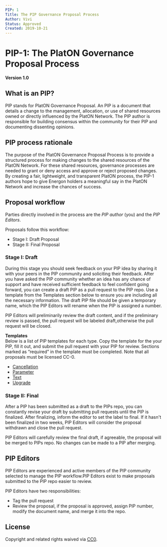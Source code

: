 ```yaml
---
PIP: 1
Title: The PIP Governance Proposal Process
Author: Vivi
Status: Approved
Created: 2019-10-21
---
```


# PIP-1: The PlatON Governance Proposal Process

**Version 1.0**

## What is an PIP?
PIP stands for PlatON Governance Proposal. An PIP is a document that details a change to the management, allocation, or use of shared resources owned or directly influenced by the PlatON Network. The PIP author is responsible for building consensus within the community for their PIP and documenting dissenting opinions.

## PIP process rationale
The purpose of the PlatON Governance Proposal Process is to provide a structured process for making changes to the shared resources of the PlatON Network. For these shared resources, governance processes are needed to grant or deny access and approve or reject proposed changes. By creating a fair, lightweight, and transparent PlatON process, the PIP-1 authors hope to give Energon holders a meaningful say in the PlatON Network and increase the chances of success.

## Proposal workflow
Parties directly involved in the process are the _PIP author_ (you) and the _PIP Editors_.

Proposals follow this workflow:

* Stage I: Draft Proposal
* Stage II: Final Proposal

### Stage I: Draft
During this stage you should seek feedback on your PIP idea by sharing it with your peers in the PIP community and soliciting their feedback. After you have asked the PIP community whether an idea has any chance of support and have received sufficient feedback to feel confident going forward, you can create a draft PIP as a pull request to the PIP repo. Use a template from the Templates section below to ensure you are including all the necessary information. The draft PIP file should be given a temporary name, which the PIP Editors will rename when the PIP is assigned a number.

PIP Editors will preliminarily review the draft content, and if the preliminary review is passed, the pull request will be labeled draft,otherwise the pull request will be closed.

**Templates**  
Below is a list of PIP templates for each type. Copy the template for the your PIP, fill it out, and submit the pull request with your PIP for review. Sections marked as “required” in the template must be completed. Note that all proposals must be licensed CC-0.

* [Cancellation](../templates/Cancellation-template.md)
* [Parameter](../templates/Parameter-template.md)
* [Text](../templates/Text_template.md)
* [Upgrade](../templates/Upgrade-template.md)


### Stage II: Final
After a PIP has been submitted as a draft to the PIPs repo, you can constantly revise your draft by submitting pull requests until the PIP is finalized. After finalizing, inform the editor to set the label to final. If it hasn't been finalized in two weeks, PIP Editors will consider the proposal withdrawn and close the pull request.

PIP Editors will carefully review the final draft, if agreeable, the proposal will be merged to PIPs repo.  No changes can be made to a PIP after merging.

## PIP Editors
PIP Editors are experienced and active members of the PIP community selected to manage the PIP workflow.PIP Editors exist to make proposals submitted to the PIP repo easier to review.

PIP Editors have two responsibilities:

* Tag the pull request
* Review the proposal, if the proposal is approved, assign PIP number, modify the document name, and merge it into the repo.

## License
Copyright and related rights waived via [CC0](https://creativecommons.org/publicdomain/zero/1.0/).
